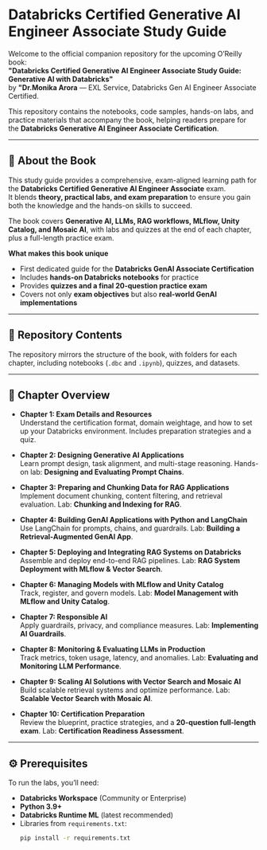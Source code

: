 # Databricks Certified Generative AI Engineer Associate Study Guide

Welcome to the official companion repository for the upcoming O’Reilly book:  
**"Databricks Certified Generative AI Engineer Associate Study Guide: Generative AI with Databricks"**  
by **"Dr.Monika Arora** — EXL Service, Databricks Gen AI Engineer Associate Certified.  

This repository contains the notebooks, code samples, hands-on labs, and practice materials that accompany the book, helping readers prepare for the **Databricks Generative AI Engineer Associate Certification**.  

---

## 📘 About the Book

This study guide provides a comprehensive, exam-aligned learning path for the **Databricks Certified Generative AI Engineer Associate** exam.  
It blends **theory, practical labs, and exam preparation** to ensure you gain both the knowledge and the hands-on skills to succeed.

The book covers **Generative AI, LLMs, RAG workflows, MLflow, Unity Catalog, and Mosaic AI**, with labs and quizzes at the end of each chapter, plus a full-length practice exam.

**What makes this book unique**  
- First dedicated guide for the **Databricks GenAI Associate Certification**  
- Includes **hands-on Databricks notebooks** for practice  
- Provides **quizzes and a final 20-question practice exam**  
- Covers not only **exam objectives** but also **real-world GenAI implementations**

---

## 📂 Repository Contents

The repository mirrors the structure of the book, with folders for each chapter, including notebooks (`.dbc` and `.ipynb`), quizzes, and datasets.


---

## 📌 Chapter Overview

- **Chapter 1: Exam Details and Resources**  
  Understand the certification format, domain weightage, and how to set up your Databricks environment. Includes preparation strategies and a quiz.

- **Chapter 2: Designing Generative AI Applications**  
  Learn prompt design, task alignment, and multi-stage reasoning. Hands-on lab: **Designing and Evaluating Prompt Chains**.

- **Chapter 3: Preparing and Chunking Data for RAG Applications**  
  Implement document chunking, content filtering, and retrieval evaluation. Lab: **Chunking and Indexing for RAG**.

- **Chapter 4: Building GenAI Applications with Python and LangChain**  
  Use LangChain for prompts, chains, and guardrails. Lab: **Building a Retrieval-Augmented GenAI App**.

- **Chapter 5: Deploying and Integrating RAG Systems on Databricks**  
  Assemble and deploy end-to-end RAG pipelines. Lab: **RAG System Deployment with MLflow & Vector Search**.

- **Chapter 6: Managing Models with MLflow and Unity Catalog**  
  Track, register, and govern models. Lab: **Model Management with MLflow and Unity Catalog**.

- **Chapter 7: Responsible AI**  
  Apply guardrails, privacy, and compliance measures. Lab: **Implementing AI Guardrails**.

- **Chapter 8: Monitoring & Evaluating LLMs in Production**  
  Track metrics, token usage, latency, and anomalies. Lab: **Evaluating and Monitoring LLM Performance**.

- **Chapter 9: Scaling AI Solutions with Vector Search and Mosaic AI**  
  Build scalable retrieval systems and optimize performance. Lab: **Scalable Vector Search with Mosaic AI**.

- **Chapter 10: Certification Preparation**  
  Review the blueprint, practice strategies, and a **20-question full-length exam**. Lab: **Certification Readiness Assessment**.

---

## ⚙️ Prerequisites

To run the labs, you’ll need:

- **Databricks Workspace** (Community or Enterprise)  
- **Python 3.9+**  
- **Databricks Runtime ML** (latest recommended)  
- Libraries from `requirements.txt`:
  ```bash
  pip install -r requirements.txt
